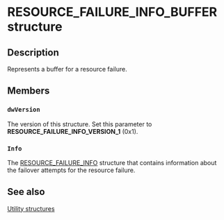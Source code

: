 # RESOURCE_FAILURE_INFO_BUFFER structure

## Description

Represents a buffer for a resource failure.

## Members

### `dwVersion`

The version of this structure. Set this parameter to **RESOURCE_FAILURE_INFO_VERSION_1** (0x1).

### `Info`

The [RESOURCE_FAILURE_INFO](https://learn.microsoft.com/previous-versions/windows/desktop/api/clusapi/ns-clusapi-resource_failure_info) structure that contains information about the failover attempts for the resource failure.

## See also

[Utility structures](https://learn.microsoft.com/previous-versions/windows/desktop/mscs/utility-structures)